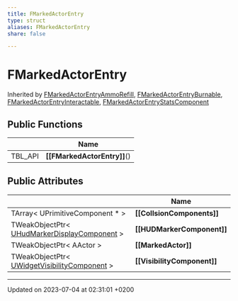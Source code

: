 ```yaml
---
title: FMarkedActorEntry
type: struct
aliases: FMarkedActorEntry
share: false

---
```


# FMarkedActorEntry





Inherited by [FMarkedActorEntryAmmoRefill](/docs/SDK/Source/Classes/structFMarkedActorEntryAmmoRefill.md), [FMarkedActorEntryBurnable](/docs/SDK/Source/Classes/structFMarkedActorEntryBurnable.md), [FMarkedActorEntryInteractable](/docs/SDK/Source/Classes/structFMarkedActorEntryInteractable.md), [FMarkedActorEntryStatsComponent](/docs/SDK/Source/Classes/structFMarkedActorEntryStatsComponent.md)

## Public Functions

|                | Name           |
| -------------- | -------------- |
| TBL_API | **[[FMarkedActorEntry]]**() |

## Public Attributes

|                | Name           |
| -------------- | -------------- |
| TArray< UPrimitiveComponent * > | **[[CollsionComponents]]**  |
| TWeakObjectPtr< [UHudMarkerDisplayComponent](/docs/SDK/Source/Classes/classUHudMarkerDisplayComponent.md) > | **[[HUDMarkerComponent]]**  |
| TWeakObjectPtr< AActor > | **[[MarkedActor]]**  |
| TWeakObjectPtr< [UWidgetVisibilityComponent](/docs/SDK/Source/Classes/classUWidgetVisibilityComponent.md) > | **[[VisibilityComponent]]**  |

-------------------------------

Updated on 2023-07-04 at 02:31:01 +0200
